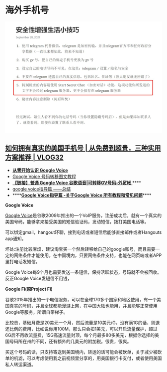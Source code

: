 # 海外手机号

![](../.gitbook/assets/image%20%2847%29.png)

## [如何拥有真实的美国手机号 \| 从免费到超贵，三种实用方案推荐 \| VLOG32](https://luolei.org/how-to-get-a-us-mobile-phone-number/)

* [**从零开始认识 Google Voice**](https://zhuanlan.zhihu.com/p/117420254)
* [Google Voice 号码转移图文教程](https://zhuanlan.zhihu.com/p/344231299)
* [**【链接】普通 Google Voice 谷歌语音\|可转移GV号码-外贸帐** ](http://www.zhanghao1688.com/product/4.html)\*\*\*\*
* [google voice指导篇 ——总结](http://www.gv-google.com/gvjc/19.html)
* \*\*\*\*[**Google Voice指导篇 -关于Google Voice 所有教程和常见问题**](https://zhuanlan.zhihu.com/p/201516310)\*\*\*\*

**Google Voice**

[Google Voice](https://voice.google.com/u/0/calls)是谷歌2009年推出的一个VoIP服务，注册成功后，就有一个真实的美国号码，能够拿来接受美国的短信验证码，发动短信，拨打美国电话等。

可以绑定gmail，hangout环聊，接到电话或者短信后能够直接邮件或者Hangouts app通知。

坏处:注册比较麻烦，建议淘宝买一个然后转移给自己的google账号，而且需要一定的网络条件才能使用。在中国境内，只要网络条件支持，也能在网页端或者APP里打电话发短信。

Google Voice每9个月也需要发送一条短信，保持活跃状态，号码就不会被回收。反正Google Voice发短信不用钱，

**Google Fi\(原Project Fi\)**

谷歌2015年推出的一个电信服务，可以在全球170多个国家和地区使用，有一个美国真实的号码，并且全球都能漫游上网，在中国大陆也能用，并且能够正常使用Google等服务，所谓自带梯子。

比较贵，基础月费是20美元一个月，然后流量是10美元/G，没有满1G的话，则退还比例的费用，比如说你用100M，那么只会扣1美元，可以开启流量保护，超过6G后不再收流量费，15G高速流量封顶，每个月最多80多美元，根据你选择的美国号码所在州的不同，还有额外的几美元的附加税。很贵，很爽。

买这个号码的话，只支持寄送到美国境内，转运的话可能会被砍单，关于减少被砍单的机滤，可以考虑使用我之前视频里分享的，用美国银行卡支付，或者使用美国私人转运渠道。

